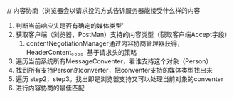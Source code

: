 ​		// 内容协商（浏览器会以请求投的方式告诉服务器能接受什么样的内容



1. 判断当前响应头是否有确定的媒体类型’
2. 获取客户端（浏览器，PostMan）支持的内容类型（获取客户端Accept字段）
   1. contentNegotiationManager通过内容协商管理器获得，HeaderContent。。。。基于请求头的策略
3. 遍历当前系统所有MessageConventer，看谁支持这个对象（Person）
4. 找到所有支持Person的converter，把conventer支持的媒体类型找出来
5. 遍历 step2，step3。找出即是浏览器支持又可以处理当前对象的conventer
6. 进行内容协商的最佳匹配